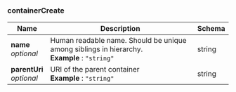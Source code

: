 
<a name="containercreate"></a>
### containerCreate

|Name|Description|Schema|
|---|---|---|
|**name**  <br>*optional*|Human readable name. Should be unique among siblings in hierarchy.  <br>**Example** : `"string"`|string|
|**parentUri**  <br>*optional*|URI of the parent container  <br>**Example** : `"string"`|string|



